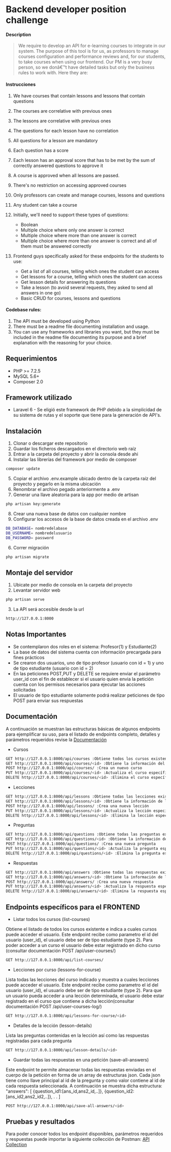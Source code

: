 # Backend developer position challenge

#### Description
> We require to develop an API for e-learning courses to integrate in our system. The purpose of this tool is for us, as professors to manage courses configuration and performance reviews and, for our students, to take courses when using our frontend. Our PM is a very busy person, so we donâ€™t have detailed tasks but only the business rules to work with. Here they are:
>

#### Instrucciones


1.    We have courses that contain lessons and lessons that contain questions

2.    The courses are correlative with previous ones

3.    The lessons are correlative with previous ones

4.    The questions for each lesson have no correlation

5.    All questions for a lesson are mandatory

6.    Each question has a score

7.    Each lesson has an approval score that has to be met by the sum of correctly answered questions to approve it

8.    A course is approved when all lessons are passed.

9.    There's no restriction on accessing approved courses

10.    Only professors can create and manage courses, lessons and questions

11.    Any student can take a course

12. Initially, we'll need to support these types of questions:
	* Boolean
	* Multiple choice where only one answer is correct
	* Multiple choice where more than one answer is correct
	* Multiple choice where more than one answer is correct and all of them must be answered correctly

13. Frontend guys specifically asked for these endpoints for the students to use:

	* Get a list of all courses, telling which ones the student can access
	* Get lessons for a course, telling which ones the student can access
	* Get lesson details for answering its questions
	* Take a lesson (to avoid several requests, they asked to send all answers in one go)
	* Basic CRUD for courses, lessons and questions

#### Codebase rules:

1.    The API must be developed using Python
2.    There must be a readme file documenting installation and usage.
3.    You can use any frameworks and libraries you want, but they must be included in the readme file documenting its purpose and a brief explanation with the reasoning for your choice.

## Requerimientos
* PHP >= 7.2.5
* MySQL 5.6+
* Composer 2.0

## Framework utilizado
* Laravel 6 - Se eligió este framework de PHP debido a la simplicidad de su sistema de rutas y el soporte que tiene para la generación de API's.

## Instalación
1. Clonar o descargar este repositorio
2. Guardar los ficheros descargados en el directorio web raíz
3. Entrar a la carpeta del proyecto y abrir la consola desde ahi
4. Instalar las librerías del framework por medio de composer
```bash
composer update
```
5. Copiar el archivo .env.example ubicado dentro de la carpeta raíz del proyecto y pegarlo en la misma ubicación
6. Renombrar el archivo pegado anteriormente a .env
7. Generar una llave aleatoria para la app por medio de artisan
```bash
php artisan key:generate
```
8. Crear una nueva base de datos con cualquier nombre
9. Configurar los accesos de la base de datos creada en el archivo .env
```bash
DB_DATABASE= nombredelabase
DB_USERNAME= nombredelusuario
DB_PASSWORD= password
```
6. Correr migración 
```bash
php artisan migrate
```

## Montaje del servidor
1. Ubicate por medio de consola en la carpeta del proyecto
2. Levantar servidor web
```bash
php artisan serve
```
3. La API será accesible desde la url 
```bash
http://127.0.0.1:8000
```

## Notas Importantes
* Se contemplaron dos roles en el sistema: Profesor(1) y Estudiante(2) 
* La base de datos del sistema cuenta con información precargada para fines prácticos
* Se crearon dos usuarios, uno de tipo profesor (usuario con id = 1) y uno de tipo estudiante (usuario con id = 2)
* En las peticiones POST,PUT y DELETE se requiere enviar el parámetro user_id con el fin de establecer si el usuario quien envia la petición cuenta con los permisos necesarios para ejecutar las acciones solicitadas
* El usuario de tipo estudiante solamente podrá realizar peticiones de tipo POST para enviar sus respuestas


## Documentación
A continuación se muestran las estructuras básicas de algunos endpoints para ejemplificar su uso, para el listado de endpoints completo, detalles y parámetros requeridos revise la <a href="https://documenter.getpostman.com/view/13265144/TVYKZbTC#1d165f52-8c5f-425a-8694-9eea0528afcf" target="_blank">Documentación</a>

* Cursos
```bash
GET http://127.0.0.1:8000/api/courses :Obtiene todos los cursos existentes
GET http://127.0.0.1:8000/api/courses/<id> :Obtiene la información del curso específicado por medio de su id
POST http://127.0.0.1:8000/api/courses/ :Crea un nuevo curso
PUT http://127.0.0.1:8000/api/courses/<id> :Actualiza el curso específicado por medio de su id
DELETE http://127.0.0.1:8000/api/courses/<id> :Elimina el curso específicado por medio de su id
```

* Lecciones
```bash
GET http://127.0.0.1:8000/api/lessons :Obtiene todas las lecciones existentes
GET http://127.0.0.1:8000/api/lessons/<id> :Obtiene la información de la lección específicada por medio de su id
POST http://127.0.0.1:8000/api/lessons/ :Crea una nueva lección
PUT http://127.0.0.1:8000/api/lessons/<id> :Actualiza la lección específicada por medio de su id
DELETE http://127.0.0.1:8000/api/lessons/<id> :Elimina la lección específicada por medio de su id
```

* Preguntas
```bash
GET http://127.0.0.1:8000/api/questions :Obtiene todas las preguntas existentes
GET http://127.0.0.1:8000/api/questions/<id> :Obtiene la información de la pregunta específicada por medio de su id
POST http://127.0.0.1:8000/api/questions/ :Crea una nueva pregunta
PUT http://127.0.0.1:8000/api/questions/<id> :Actualiza la pregunta específicada por medio de su id
DELETE http://127.0.0.1:8000/api/questions/<id> :Elimina la pregunta específicada por medio de su id
```

* Respuestas
```bash
GET http://127.0.0.1:8000/api/answers :Obtiene todas las respuestas existentes
GET http://127.0.0.1:8000/api/answers/<id> :Obtiene la información de la respuesta específicada por medio de su id
POST http://127.0.0.1:8000/api/answers/ :Crea una nueva respuesta
PUT http://127.0.0.1:8000/api/answers/<id> :Actualiza la respuesta específicada por medio de su id
DELETE http://127.0.0.1:8000/api/answers/<id> :Elimina la respuesta específicada por medio de su id
```

## Endpoints específicos para el FRONTEND

* Listar todos los cursos (list-courses)

Obtiene el listado de todos los cursos existente e indica a cuales cursos puede acceder el usuario. Este endpoint recibe como parametro el id del usuario (user_id), el usuario debe ser de tipo estudiante (type 2). Para poder acceder a un curso el usuario debe estar registrado en dicho curso (consultar documentación POST /api/user-courses/)

```bash
GET http://127.0.0.1:8000/api/list-courses/
```

* Lecciones por curso (lessons-for-course)

Lista todas las lecciones del curso indicado y muestra a cuales lecciones puede acceder el usuario. Este endpoint recibe como parametro el id del usuario (user_id), el usuario debe ser de tipo estudiante (type 2). Para que un usuario pueda acceder a una lección determinada, el usuario debe estar registrado en el curso que contiene a dicha lección(consultar documentación POST /api/user-courses-log/)

```bash
GET http://127.0.0.1:8000/api/lessons-for-course/<id>
```

* Detalles de la lección (lesson-details)

Lista las preguntas contenidas en la lección así como las respuestas registradas para cada pregunta

```bash
GET http://127.0.0.1:8000/api/lesson-details/<id>
```

* Guardar todas las respuestas en una petición (save-all-answers)

Este endpoint te permite almacenar todas las respuestas enviadas en el cuerpo de la petición en forma de un array de estructuras json. Cada json tiene como llave principal al id de la pregunta y como valor contiene al id de cada respuesta seleccionada. A continuación se muestra dicha estructura:
"answers": [
   {question_id1:[ans_id,ans2_id,..]},
   {question_id2:[ans_id2,ans2_id2,..]},
   .
   .
]


```bash
POST http://127.0.0.1:8000/api/save-all-answers/<id>
```


## Pruebas y resultados

Para poder conocer todos los endpoint disponibles, parámetros requeridos y respuestas puede importar la siguiente collección de Postman: <a href="https://www.postman.com/collections/39781919c0b0fe8cd50b">API Collection</a>